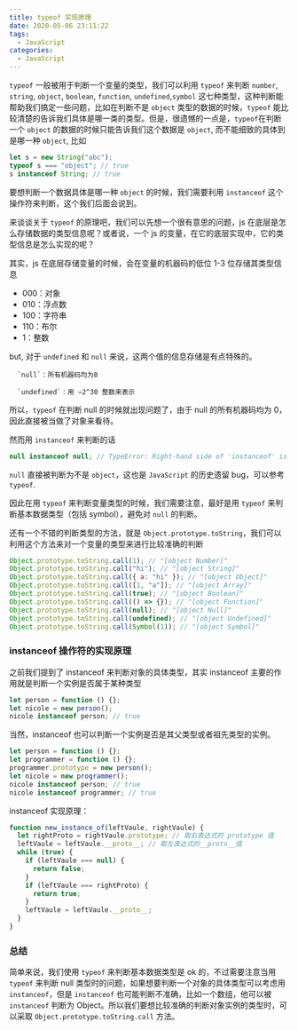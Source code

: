 ```yaml
---
title: typeof 实现原理
date: 2020-05-06 23:11:22
tags:
  - JavaScript
categories:
  - JavaScript
---
```


`typeof` 一般被用于判断一个变量的类型，我们可以利用 `typeof` 来判断 `number`, `string`, `object`, `boolean`, `function`, `undefined`,`symbol` 这七种类型，这种判断能帮助我们搞定一些问题，比如在判断不是 `object` 类型的数据的时候，`typeof` 能比较清楚的告诉我们具体是哪一类的类型。但是，很遗憾的一点是，`typeof`在判断一个 `object` 的数据的时候只能告诉我们这个数据是 `object`, 而不能细致的具体到是哪一种 `object`, 比如

<!-- more -->

```js
let s = new String("abc");
typeof s === "object"; // true
s instanceof String; // true
```

要想判断一个数据具体是哪一种 `object` 的时候，我们需要利用 `instanceof` 这个操作符来判断，这个我们后面会说到。

来谈谈关于 `typeof` 的原理吧，我们可以先想一个很有意思的问题，js 在底层是怎么存储数据的类型信息呢？或者说，一个 js 的变量，在它的底层实现中，它的类型信息是怎么实现的呢？

其实，js 在底层存储变量的时候，会在变量的机器码的低位 1-3 位存储其类型信息

- 000：对象
- 010：浮点数
- 100：字符串
- 110：布尔
- 1：整数

but, 对于 `undefined` 和 `null` 来说，这两个值的信息存储是有点特殊的。

      `null`：所有机器码均为0

      `undefined`：用 −2^30 整数来表示

所以，`typeof` 在判断 null 的时候就出现问题了，由于 null 的所有机器码均为 0，因此直接被当做了对象来看待。

然而用 `instanceof` 来判断的话

```js
null instanceof null; // TypeError: Right-hand side of 'instanceof' is not an object
```

`null` 直接被判断为不是 `object`，这也是 `JavaScript` 的历史遗留 bug，可以参考 `typeof`.

因此在用 `typeof` 来判断变量类型的时候，我们需要注意，最好是用 `typeof` 来判断基本数据类型（包括 symbol），避免对 `null` 的判断。

还有一个不错的判断类型的方法，就是 `Object.prototype.toString`，我们可以利用这个方法来对一个变量的类型来进行比较准确的判断

```js
Object.prototype.toString.call(1); // "[object Number]"
Object.prototype.toString.call("hi"); // "[object String]"
Object.prototype.toString.call({ a: "hi" }); // "[object Object]"
Object.prototype.toString.call([1, "a"]); // "[object Array]"
Object.prototype.toString.call(true); // "[object Boolean]"
Object.prototype.toString.call(() => {}); // "[object Function]"
Object.prototype.toString.call(null); // "[object Null]"
Object.prototype.toString.call(undefined); // "[object Undefined]"
Object.prototype.toString.call(Symbol(1)); // "[object Symbol]"
```

### instanceof 操作符的实现原理

之前我们提到了 instanceof 来判断对象的具体类型，其实 instanceof 主要的作用就是判断一个实例是否属于某种类型

```js
let person = function () {};
let nicole = new person();
nicole instanceof person; // true
```

当然，instanceof 也可以判断一个实例是否是其父类型或者祖先类型的实例。

```js
let person = function () {};
let programmer = function () {};
programmer.prototype = new person();
let nicole = new programmer();
nicole instanceof person; // true
nicole instanceof programmer; // true
```

instanceof 实现原理：

```js
function new_instance_of(leftVaule, rightVaule) {
  let rightProto = rightVaule.prototype; // 取右表达式的 prototype 值
  leftVaule = leftVaule.__proto__; // 取左表达式的__proto__值
  while (true) {
    if (leftVaule === null) {
      return false;
    }
    if (leftVaule === rightProto) {
      return true;
    }
    leftVaule = leftVaule.__proto__;
  }
}
```

### 总结

简单来说，我们使用 `typeof` 来判断基本数据类型是 ok 的，不过需要注意当用 `typeof` 来判断 null 类型时的问题，如果想要判断一个对象的具体类型可以考虑用 `instanceof`，但是 `instanceof` 也可能判断不准确，比如一个数组，他可以被 `instanceof` 判断为 Object。所以我们要想比较准确的判断对象实例的类型时，可以采取 `Object.prototype.toString.call` 方法。
